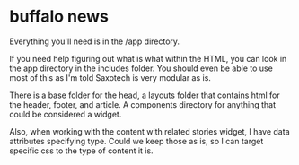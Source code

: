 # buffalo news

Everything you'll need is in the /app directory. 

If you need help figuring out what is what within the HTML, you can look in the app directory in the includes folder. You should even be able to use most of this as I'm told Saxotech is very modular as is. 

There is a base folder for the head, a layouts folder that contains html for the header, footer, and article. A components directory for anything that could be considered a widget.

Also, when working with the content with related stories widget, I have data attributes specifying type. Could we keep those as is, so I can target specific css to the type of content it is.
